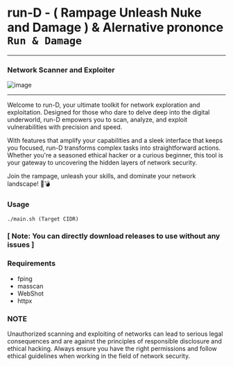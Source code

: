 # run-D - ( Rampage Unleash Nuke and Damage ) & Alernative prononce `Run & Damage`
---
### Network Scanner and Exploiter
![image](https://github.com/user-attachments/assets/306e7930-36b0-4a56-b574-61425f5a21ae)

---
Welcome to run-D, your ultimate toolkit for network exploration and exploitation. Designed for those who dare to delve deep into the digital underworld, run-D empowers you to scan, analyze, and exploit vulnerabilities with precision and speed.

With features that amplify your capabilities and a sleek interface that keeps you focused, run-D transforms complex tasks into straightforward actions. Whether you're a seasoned ethical hacker or a curious beginner, this tool is your gateway to uncovering the hidden layers of network security.

Join the rampage, unleash your skills, and dominate your network landscape! 🚀💣

### Usage
```
./main.sh (Target CIDR)
```
### [ Note: You can directly download releases to use without any issues ]

### Requirements
- fping
- masscan
- WebShot
- httpx

### NOTE
Unauthorized scanning and exploiting of networks can lead to serious legal consequences and are against the principles of responsible disclosure and ethical hacking. Always ensure you have the right permissions and follow ethical guidelines when working in the field of network security.
